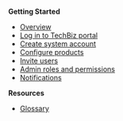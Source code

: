 <!-- - [Domain Terms](domain_terms.md)
- [Usage API](usage_api.md)
- [Onboarding Flow](onboarding_flow.md)
- [TechBiz Tutorial](techBiz_tutorial.md)
- [Create System](create_system.md)
- [Invite Users](invite_users.md) -->

**Getting Started**
  - [Overview](techBiz-overview.md)
  - [Log in to TechBiz portal](log-in-to-TechBiz-portal.md)
  - [Create system account](create-system)
  - [Configure products](configure-products.md)
  - [Invite users](invite-users.md)
  - [Admin roles and permissions](admin-roles-and-permissions.md)
  - [Notifications](notifications.md)
  
**Resources**
  - [Glossary](glossary.md)

